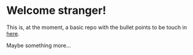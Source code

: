 # Welcome stranger!

This is, at the moment, a basic repo with the bullet points to be touch in [here](JJ/top-github-users-data#7).

Maybe something more...

